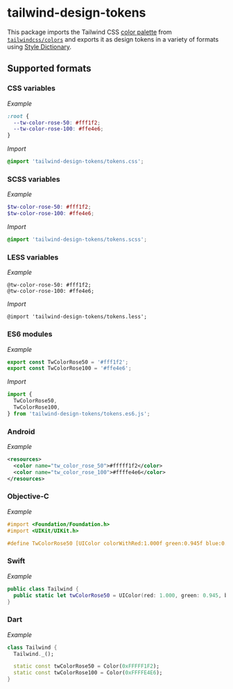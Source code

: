 # tailwind-design-tokens

This package imports the Tailwind CSS [color palette](https://tailwindcss.com/docs/customizing-colors) from [`tailwindcss/colors`](https://github.com/tailwindlabs/tailwindcss/blob/master/colors.js) and exports it as design tokens in a variety of formats using [Style Dictionary](https://amzn.github.io/style-dictionary/#/).

## Supported formats

### CSS variables

_Example_

```css
:root {
  --tw-color-rose-50: #fff1f2;
  --tw-color-rose-100: #ffe4e6;
}
```

_Import_

```css
@import 'tailwind-design-tokens/tokens.css';
```

### SCSS variables

_Example_

```scss
$tw-color-rose-50: #fff1f2;
$tw-color-rose-100: #ffe4e6;
```

_Import_

```scss
@import 'tailwind-design-tokens/tokens.scss';
```

### LESS variables

_Example_

```less
@tw-color-rose-50: #fff1f2;
@tw-color-rose-100: #ffe4e6;
```

_Import_

```less
@import 'tailwind-design-tokens/tokens.less';
```

### ES6 modules

_Example_

```js
export const TwColorRose50 = '#fff1f2';
export const TwColorRose100 = '#ffe4e6';
```

_Import_

```js
import {
  TwColorRose50,
  TwColorRose100,
} from 'tailwind-design-tokens/tokens.es6.js';
```

### Android

_Example_

```xml
<resources>
  <color name="tw_color_rose_50">#fffff1f2</color>
  <color name="tw_color_rose_100">#ffffe4e6</color>
</resources>
```

### Objective-C

_Example_

```objectivec
#import <Foundation/Foundation.h>
#import <UIKit/UIKit.h>

#define TwColorRose50 [UIColor colorWithRed:1.000f green:0.945f blue:0.949f alpha:1.000f]
```

### Swift

_Example_

```swift
public class Tailwind {
  public static let twColorRose50 = UIColor(red: 1.000, green: 0.945, blue: 0.949, alpha:1)
}
```

### Dart

_Example_

```dart
class Tailwind {
  Tailwind._();

  static const twColorRose50 = Color(0xFFFFF1F2);
  static const twColorRose100 = Color(0xFFFFE4E6);
}
```
